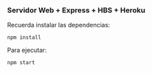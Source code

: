 ### Servidor Web + Express + HBS + Heroku

Recuerda instalar las dependencias:

``` 
npm install
```

Para ejecutar:

``` 
npm start
```

